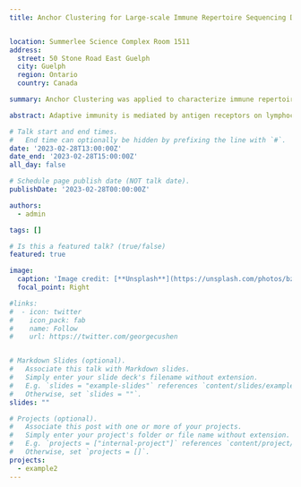```yaml
---
title: Anchor Clustering for Large-scale Immune Repertoire Sequencing Data


location: Summerlee Science Complex Room 1511
address:
  street: 50 Stone Road East Guelph
  city: Guelph
  region: Ontario
  country: Canada

summary: Anchor Clustering was applied to characterize immune repertoires in dogs with neurologic disease across two different anatomical compartments. 

abstract: Adaptive immunity is mediated by antigen receptors on lymphocytes. These receptors are non-germline encoded and are created at random in every lymphocyte. Lymphocyte antigen receptors facilitate the recognition of foreign or self-antigen, and the abundance of specific clones that are encountered in an individual reflects prior contact. Consequently, understanding the composition of an individual’s immune repertoire, i.e. the range of lymphocyte antigen receptor sequences, can yield insights into infectious or immune-mediated conditions. Given the vastness of the antigen receptor sequence space, it is essential to reduce its complexity by identifying similar, functionally related sequences by clustering. However, the clustering of immune repertoire data is challenging due to the computational cost associated with pairwise sequence comparison. To overcome this limitation, I developed Anchor Clustering, an unsupervised clustering method designed to identify similar sequences from millions of antigen receptor gene sequences was created. The results demonstrate that Anchor Clustering is faster than existing pairwise comparison clustering methods while achieving similar clustering quality.

# Talk start and end times.
#   End time can optionally be hidden by prefixing the line with `#`.
date: '2023-02-28T13:00:00Z'
date_end: '2023-02-28T15:00:00Z'
all_day: false

# Schedule page publish date (NOT talk date).
publishDate: '2023-02-28T00:00:00Z'

authors:
  - admin

tags: []

# Is this a featured talk? (true/false)
featured: true

image:
  caption: 'Image credit: [**Unsplash**](https://unsplash.com/photos/bzdhc5b3Bxs)'
  focal_point: Right

#links:
#  - icon: twitter
#    icon_pack: fab
#    name: Follow
#    url: https://twitter.com/georgecushen


# Markdown Slides (optional).
#   Associate this talk with Markdown slides.
#   Simply enter your slide deck's filename without extension.
#   E.g. `slides = "example-slides"` references `content/slides/example-slides.md`.
#   Otherwise, set `slides = ""`.
slides: ""

# Projects (optional).
#   Associate this post with one or more of your projects.
#   Simply enter your project's folder or file name without extension.
#   E.g. `projects = ["internal-project"]` references `content/project/deep-learning/index.md`.
#   Otherwise, set `projects = []`.
projects:
  - example2
---
```

